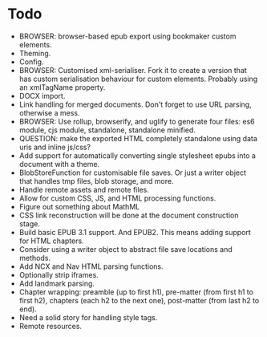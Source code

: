 # Todo

* BROWSER: browser-based epub export using bookmaker custom elements.
* Theming.
* Config.
* BROWSER: Customised xml-serialiser. Fork it to create a version that has custom serialisation behaviour for custom elements. Probably using an xmlTagName property.
* DOCX import.
* Link handling for merged documents. Don't forget to use URL parsing, otherwise a mess.
* BROWSER: Use rollup, browserify, and uglify to generate four files: es6 module, cjs module, standalone, standalone minified.
* QUESTION: make the exported HTML completely standalone using data uris and inline js/css?
* Add support for automatically converting single stylesheet epubs into a document with a theme.
* BlobStoreFunction for customisable file saves. Or just a writer object that handles tmp files, blob storage, and more.
* Handle remote assets and remote files.
* Allow for custom CSS, JS, and HTML processing functions.
* Figure out something about MathML
* CSS link reconstruction will be done at the document construction stage.
* Build basic EPUB 3.1 support. And EPUB2. This means adding support for HTML chapters.
* Consider using a writer object to abstract file save locations and methods.
* Add NCX and Nav HTML parsing functions.
* Optionally strip iframes.
* Add landmark parsing.
* Chapter wrapping: preamble (up to first h1), pre-matter (from first h1 to first h2), chapters (each h2 to the next one), post-matter (from last h2 to end).
* Need a solid story for handling style tags.
* Remote resources.